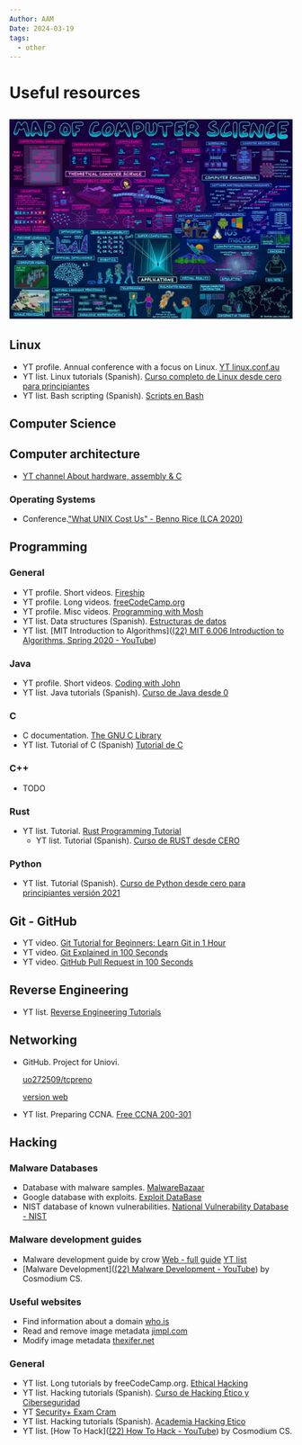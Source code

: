 ```yaml
---
Author: AAM
Date: 2024-03-19
tags:
  - other
---
```


# Useful resources
![](/Assets/Others/UsefulResources1.jpeg)
---

## Linux
- YT profile. Annual conference with a focus on Linux.
  [YT linux.conf.au](https://www.youtube.com/@linuxconfau/)
- YT list. Linux tutorials (Spanish).
  [Curso completo de Linux desde cero para principiantes](https://www.youtube.com/playlist?list=PL2Z95CSZ1N4FKsZQKqCmbylDqssYFJX5A)
- YT list. Bash scripting (Spanish).
  [Scripts en Bash](https://www.youtube.com/playlist?list=PL3lTiK2rXrUGkLL8Iz1KT5y5rddUvGeYv)

## Computer Science

## Computer architecture
- [YT channel About hardware, assembly & C](https://www.youtube.com/@BenEater)

### Operating Systems
- Conference.["What UNIX Cost Us" - Benno Rice (LCA 2020)](https://www.youtube.com/watch?v=9-IWMbJXoLM)

## Programming
### General
- YT profile. Short videos.
  [Fireship](https://www.youtube.com/@Fireship)
- YT profile. Long videos.
  [freeCodeCamp.org](https://www.youtube.com/@freecodecamp)
- YT profile. Misc videos.
  [Programming with Mosh](https://www.youtube.com/@programmingwithmosh/)
- YT list. Data structures (Spanish).
  [Estructuras de datos](https://www.youtube.com/playlist?list=PLTd5ehIj0goMTSK7RRAPBF4wP-Nj5DRvT)
- YT list. [MIT Introduction to Algorithms]([(22) MIT 6.006 Introduction to Algorithms, Spring 2020 - YouTube](https://www.youtube.com/playlist?list=PLUl4u3cNGP63EdVPNLG3ToM6LaEUuStEY))

### Java
- YT profile. Short videos.
  [Coding with John](https://www.youtube.com/@CodingWithJohn)
- YT list. Java tutorials (Spanish).
  [Curso de Java desde 0](https://www.youtube.com/playlist?list=PLU8oAlHdN5BktAXdEVCLUYzvDyqRQJ2lk)

### C
- C documentation.
  [The GNU C Library](https://www.gnu.org/software/libc/manual/html_node/index.html)
- YT list. Tutorial of C (Spanish)
  [Tutorial de C](https://www.youtube.com/playlist?list=PLTd5ehIj0goOAWdpCpghXiRCmEOrJJLEW)

### C++
- TODO
### Rust
- YT list. Tutorial.
  [Rust Programming Tutorial](https://www.youtube.com/playlist?list=PLzMcBGfZo4-nyLTlSRBvo0zjSnCnqjHYQ)
  - YT list. Tutorial (Spanish).
  [Curso de RUST desde CERO](https://www.youtube.com/playlist?list=PLAMfQH2NKM_tyKzBV1iJf5L8j7oJl6KHl)

### Python
- YT list. Tutorial (Spanish).
  [Curso de Python desde cero para principiantes versión 2021](https://www.youtube.com/playlist?list=PL2Z95CSZ1N4EPXOoufjj2uw8mCndbKHLs)

## Git - GitHub
- YT video.
  [Git Tutorial for Beginners: Learn Git in 1 Hour](https://www.youtube.com/watch?v=8JJ101D3knE&t=847s)
- YT video.
  [Git Explained in 100 Seconds](https://www.youtube.com/watch?v=hwP7WQkmECE)
- YT video.
  [GitHub Pull Request in 100 Seconds](https://www.youtube.com/watch?v=8lGpZkjnkt4)
  
## Reverse Engineering
- YT list.
  [Reverse Engineering Tutorials](https://www.youtube.com/playlist?list=PLs-lxQfNn-H1TvgNsNdbMoeD4ZYLig7xY)

## Networking
- GitHub. Project for Uniovi.
  
  [uo272509/tcpreno](https://github.com/uo272509/tcpreno)
  
  [version web](https://tcpreno.pages.dev/)
  
- YT list. Preparing CCNA.
  [Free CCNA 200-301](https://www.youtube.com/playlist?list=PLxbwE86jKRgMpuZuLBivzlM8s2Dk5lXBQ)

## Hacking

### Malware Databases
- Database with malware samples.
  [MalwareBazaar](https://bazaar.abuse.ch/)
- Google database with exploits.
  [Exploit DataBase](https://www.exploit-db.com/google-hacking-database)
- NIST database of known vulnerabilities.
  [National Vulnerability Database - NIST](https://nvd.nist.gov/)

### Malware development guides
- Malware development guide by crow
  [Web - full guide](https://www.crow.rip/crows-nest/mal/dev/getting-started)
  [YT list](https://www.youtube.com/playlist?list=PL_z_ep2nxC57sHAlCcvvaYRrpdMIQXri1)
- [Malware Development]([(22) Malware Development - YouTube](https://www.youtube.com/playlist?list=PL_dk67mLCSFHa5jDNvEuXuoafMHmTjn32)) by Cosmodium CS.

### Useful websites
- Find information about a domain
  [who.is](https://who.is/)
- Read and remove image metadata
  [jimpl.com](https://jimpl.com/)
- Modify image metadata
  [thexifer.net](https://www.thexifer.net/)

### General
- YT list. Long tutorials by freeCodeCamp.org.
  [Ethical Hacking](https://www.youtube.com/playlist?list=PLWKjhJtqVAbnklGh3FNRLECx_2D_vK3mu)
- YT list. Hacking tutorials (Spanish).
  [Curso de Hacking Ético y Ciberseguridad](https://www.youtube.com/playlist?list=PLMd59HZRUmEg539WgqJjbsvto4V3fRwn5)
- YT [Security+ Exam Cram](https://www.youtube.com/playlist?list=PL7XJSuT7Dq_VD3eHXQf3Ld2ceBSFCayns)
- YT list. Hacking tutorials (Spanish).
  [Academia Hacking Etico](https://www.youtube.com/playlist?list=PLFRKQL-FSrHIgob25HRift5VJANZSxjH8)
- YT list. [How To Hack]([(22) How To Hack - YouTube](https://www.youtube.com/playlist?list=PL_dk67mLCSFEwluxIq62nZSLaRFONVRVB)) by Cosmodium CS.
